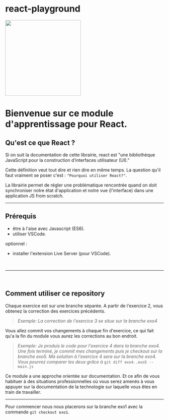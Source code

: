 # react-playground

<img width="240px" src="https://upload.wikimedia.org/wikipedia/commons/thumb/a/a7/React-icon.svg/1200px-React-icon.svg.png" />

# Bienvenue sur ce module d'apprentissage pour React.


## Qu'est ce que React ?

Si on suit la documentation de cette librairie, react est "une bibliothèque JavaScript pour la construction d’interfaces utilisateur (UI)."

Cette définition veut tout dire et rien dire en même temps. La question qu'il faut vraiment se poser c'est : `"Pourquoi utiliser React?"`. 

La librairie permet de régler une problématique rencontrée quand on doit synchroniser notre état d'application et notre vue (l'interface) dans une application JS from scratch.

---

## Prérequis

- être à l'aise avec Javascript (ES6).
- utiliser VSCode.

optionnel :
- installer l'extension Live Server (pour VSCode).

<br>

---

<br>


## Comment utiliser ce repository

Chaque exercice est sur une branche séparée. 
A partir de l'exercice 2, vous obtenez la correction des exercices précédents.

> *Exemple:  La correction de l'exercice 3 se situe sur la branche exo4*

Vous allez commit vos changements à chaque fin d'exercice, ce qui fait qu'a la fin du module vous aurez les corrections au bon endroit.

> *Exemple:  Je produis le code pour l'exercice 4 dans la branche exo4. Une fois terminé, je commit mes changements puis je checkout sur la branche exo5. Ma solution à l'exercice 4 sera sur la branche exo4. Vous pourrez comparer les deux grâce à* `git diff exo4..exo5 -- main.js`

Ce module a une approche orientée sur documentation. Et ce afin de vous habituer à des situations professionnelles où vous serez amenés à vous appuyer sur la documentation de la technologie sur laquelle vous êtes en train de travailler.

---

Pour commencer nous nous placerons sur la branche exo1 avec la commande `git checkout exo1`.



